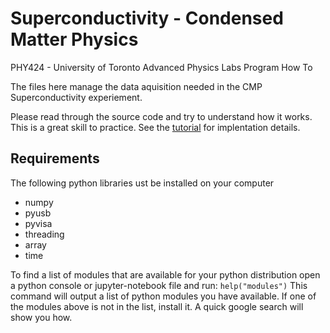 # Superconductivity - Condensed Matter Physics
 PHY424 - University of Toronto Advanced Physics Labs
Program How To


The files here manage the data aquisition needed in the CMP Superconductivity
experiement. 

Please read through the source code and try to understand how it
works. This is a great skill to practice. See the
[tutorial](CMP_SC_RUN_EXAMPLE.pdf) for implentation details. 


## Requirements 
The following python libraries ust be installed on your computer
- numpy
- pyusb
- pyvisa
- threading
- array
- time

To find a list of modules that are available for your python distribution open a
python console or jupyter-notebook file and run:
`help("modules")`
This command will output a list of python modules you have available. If one of
the modules above is not in the list, install it. A quick google search will
show you how. 

